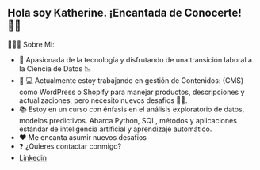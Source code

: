## Hola soy Katherine. ¡Encantada de Conocerte! 👋🏻

<!--
**142178KZ/142178KZ** is a ✨ _special_ ✨ repository because its `README.md` (this file) appears on your GitHub profile.-->

🙋🏻‍♀️ Sobre Mi:

- 🔭 Apasionada de la tecnología y disfrutando de una transición laboral a la Ciencia de Datos 📉 
- 🌱 💻 Actualmente estoy trabajando en gestión de Contenidos: (CMS) como WordPress o Shopify para manejar productos, descripciones y actualizaciones, pero necesito nuevos desafios 💪🏻. 
- 📚 Estoy en un curso con énfasis en el análisis exploratorio de datos, modelos predictivos. Abarca Python, SQL, métodos y aplicaciones estándar de inteligencia artificial y aprendizaje automático. 
- ❤ Me encanta asumir nuevos desafios 
- ❓ ¿Quieres contactar conmigo?
- [Linkedin](https://www.linkedin.com/in/katherine-zu%C3%B1iga-aviles/)
